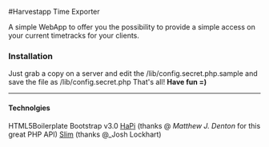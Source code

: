 #Harvestapp Time Exporter

A simple WebApp to offer you the possibility to provide a simple access on your current timetracks for your clients.

### Installation

Just grab a copy on a server and edit the /lib/config.secret.php.sample and save the file as /lib/config.secret.php
That's all!
**Have fun =)**


------------------------------------------------



#### Technolgies

HTML5Boilerplate
Bootstrap v3.0
[HaPi](http://mdbitz.com/harvest-api/) (thanks @ _Matthew J. Denton_ for this great PHP API)
[Slim](www.slimframework.com/) (thanks @_Josh Lockhart)